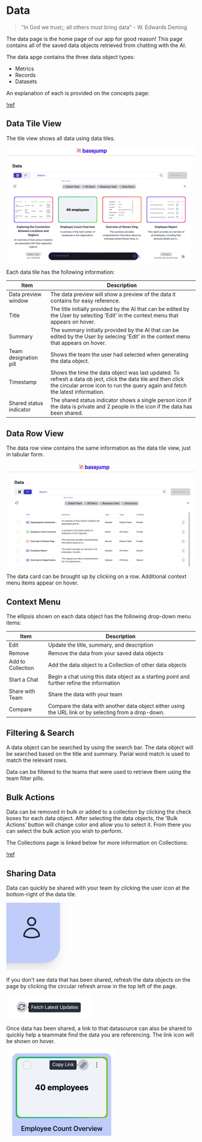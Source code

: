 # Data

> "In God we trust;; all others must bring data" - W. Edwards Deming

The data page is the home page of our app for good reason! This page contains all of the saved data objects retrieved from chatting with the AI.

The data apge contains the three data object types:
- Metrics
- Records
- Datasets

An explanation of each is provided on the concepts page:

[!ref](/getting-started/concepts.md)

## Data Tile View

The tile view shows all data using data tiles. 

![The Data page](/images/data/data_page.png)

Each data tile has the following information:

Item   | Description
---    | ---
 Data preview window | The data preview will show a preview of the data it contains for easy reference.
 Title | The title initially provided by the AI that can be edited by the User by selecting 'Edit' in the context menu that appears on hover.
 Summary | The summary initially provided by the AI that can be edited by the User by selecing 'Edit' in the context menu that appears on hover.
 Team designation pill | Shows the team the user had selected when generating the data object.
 Timestamp | Shows the time the data object was last updated. To refresh a data ob ject, click the data tile and then click the circular arrow icon to run the query again and fetch the latest information.
 Shared status indicator | The shared status indicator shows a single person icon if the data is private and 2 people in the icon if the data has been shared.

 ## Data Row View

The data row view contains the same information as the data tile view, just in tabular form. 

![The Data page row view](/images/data/data_tabular_page.png)

The data card can be brought up by clicking on a row. Additional context menu items appear on hover. 

## Context Menu

The ellipsis shown on each data object has the following drop-down menu items:


Item   | Description
---    | ---
 Edit | Update the title, summary, and description
 Remove | Remove the data from your saved data objects
 Add to Collection | Add the data object to a Collection of other data objects
 Start a Chat | Begin a chat using this data object as a starting point and further refine the information
 Share with Team | Share the data with your team
 Compare | Compare the data with another data object either using the URL link or by selecting from a drop-down.

 ## Filtering & Search

 A data object can be searched by using the search bar. The data object will be searched based on the title and summary. Parial word match is used to match the relevant rows.

 Data can be filtered to the teams that were used to retrieve them using the team filter pills.

 ## Bulk Actions

 Data can be removed in bulk or added to a collection by clicking the check boxes for each data object. After selecting the data objects, the 'Bulk Actions' button will change color and allow you to select it. From there you can select the bulk action you wish to perform. 

 The Collections page is linked below for more information on Collections:

 [!ref](/sidebar-options/member-options/collections.md)

 ## Sharing Data

 Data can quickly be shared with your team by clicking the user icon at the bottom-right of the data tile.

 ![Data tile share icon](/images/data/data_tile_share_icon.png)

 If you don't see data that has been shared, refresh the data objects on the page by clicking the circular refresh arrow in the top left of the page.

 ![Refresh arrow](/images/data/refresh_arrow.png)

 Once data has been shared, a link to that datasource can also be shared to quickly help a teammate find the data you are referencing. The link icon will be shown on hover. 

![Refresh arrow](/images/data/copy_link.png)